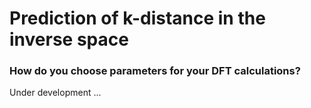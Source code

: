 # Prediction of k-distance in the inverse space
### How do you choose parameters for your DFT calculations?

Under development ...
